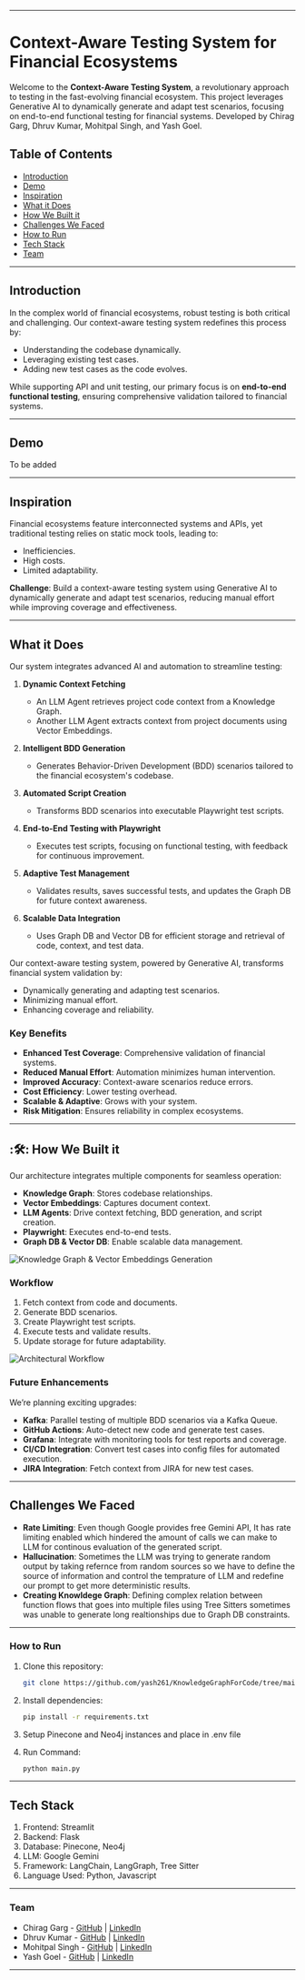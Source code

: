 ﻿
---

# Context-Aware Testing System for Financial Ecosystems

Welcome to the **Context-Aware Testing System**, a revolutionary approach to testing in the fast-evolving financial ecosystem. This project leverages Generative AI to dynamically generate and adapt test scenarios, focusing on end-to-end functional testing for financial systems. Developed by Chirag Garg, Dhruv Kumar, Mohitpal Singh, and Yash Goel.

## Table of Contents
- [Introduction](#introduction)
- [Demo](#Demo)
- [Inspiration](#Inspiration)
- [What it Does](#What-it-Does)
- [How We Built it](#How-We-Built-it)
- [Challenges We Faced](#Challenges-We-Faced)
- [How to Run](#How-to-Run)
- [Tech Stack](#Tech-Stack)
- [Team](#Team)

---

## Introduction
In the complex world of financial ecosystems, robust testing is both critical and challenging. Our context-aware testing system redefines this process by:
- Understanding the codebase dynamically.
- Leveraging existing test cases.
- Adding new test cases as the code evolves.

While supporting API and unit testing, our primary focus is on **end-to-end functional testing**, ensuring comprehensive validation tailored to financial systems.

---

## Demo
To be added

---

## Inspiration
Financial ecosystems feature interconnected systems and APIs, yet traditional testing relies on static mock tools, leading to:
- Inefficiencies.
- High costs.
- Limited adaptability.

**Challenge**: Build a context-aware testing system using Generative AI to dynamically generate and adapt test scenarios, reducing manual effort while improving coverage and effectiveness.

---

## What it Does
Our system integrates advanced AI and automation to streamline testing:

1. **Dynamic Context Fetching**  
   - An LLM Agent retrieves project code context from a Knowledge Graph.
   - Another LLM Agent extracts context from project documents using Vector Embeddings.

2. **Intelligent BDD Generation**  
   - Generates Behavior-Driven Development (BDD) scenarios tailored to the financial ecosystem's codebase.

3. **Automated Script Creation**  
   - Transforms BDD scenarios into executable Playwright test scripts.

4. **End-to-End Testing with Playwright**  
   - Executes test scripts, focusing on functional testing, with feedback for continuous improvement.

5. **Adaptive Test Management**  
   - Validates results, saves successful tests, and updates the Graph DB for future context awareness.

6. **Scalable Data Integration**  
   - Uses Graph DB and Vector DB for efficient storage and retrieval of code, context, and test data.

Our context-aware testing system, powered by Generative AI, transforms financial system validation by:
- Dynamically generating and adapting test scenarios.
- Minimizing manual effort.
- Enhancing coverage and reliability.

### Key Benefits
- **Enhanced Test Coverage**: Comprehensive validation of financial systems.
- **Reduced Manual Effort**: Automation minimizes human intervention.
- **Improved Accuracy**: Context-aware scenarios reduce errors.
- **Cost Efficiency**: Lower testing overhead.
- **Scalable & Adaptive**: Grows with your system.
- **Risk Mitigation**: Ensures reliability in complex ecosystems.

---

## :🛠️: How We Built it
Our architecture integrates multiple components for seamless operation:

- **Knowledge Graph**: Stores codebase relationships.
- **Vector Embeddings**: Captures document context.
- **LLM Agents**: Drive context fetching, BDD generation, and script creation.
- **Playwright**: Executes end-to-end tests.
- **Graph DB & Vector DB**: Enable scalable data management.

![Knowledge Graph & Vector Embeddings Generation](https://github.com/yash261/KnowledgeGraphForCode/blob/main/Images/Knowledge_Graph_and_Embeddings.png)


### Workflow
1. Fetch context from code and documents.
2. Generate BDD scenarios.
3. Create Playwright test scripts.
4. Execute tests and validate results.
5. Update storage for future adaptability.

![Architectural Workflow](https://github.com/yash261/KnowledgeGraphForCode/blob/main/Images/Workflow_Diagram.png)


### Future Enhancements
We’re planning exciting upgrades:
- **Kafka**: Parallel testing of multiple BDD scenarios via a Kafka Queue.
- **GitHub Actions**: Auto-detect new code and generate test cases.
- **Grafana**: Integrate with monitoring tools for test reports and coverage.
- **CI/CD Integration**: Convert test cases into config files for automated execution.
- **JIRA Integration**: Fetch context from JIRA for new test cases.

---

## Challenges We Faced
- **Rate Limiting**: Even though Google provides free Gemini API, It has rate limiting enabled which hindered the amount of calls we can make to LLM for continous evaluation of the generated script.
- **Hallucination**: Sometimes the LLM was trying to generate random output by taking refernce from random sources so we have to define the source of information and control the temprature of LLM and redefine our prompt to get more deterministic results.
- **Creating Knowldege Graph**: Defining complex relation between function flows that goes into multiple files using Tree Sitters sometimes was unable to generate long realtionships due to Graph DB constraints.

---

### How to Run
1. Clone this repository:  
   ```bash
   git clone https://github.com/yash261/KnowledgeGraphForCode/tree/main
   ```
2. Install dependencies:  
   ```bash
   pip install -r requirements.txt
   ```
3. Setup Pinecone and Neo4j instances and place in .env file

4. Run Command:
    ```bash
   python main.py
   ```
   
---

## Tech Stack
1. Frontend: Streamlit
2. Backend: Flask
3. Database: Pinecone, Neo4j
4. LLM: Google Gemini
5. Framework: LangChain, LangGraph, Tree Sitter
6. Language Used: Python, Javascript

---


### Team
- Chirag Garg - [GitHub](https://github.com/cgarg4923) | [LinkedIn](https://www.linkedin.com/in/chirag-garg-9806151a0/)
- Dhruv Kumar - [GitHub](https://github.com/dkumar-22) | [LinkedIn](https://www.linkedin.com/in/dhruv-kumar-a160b61a9/)
- Mohitpal Singh - [GitHub](https://github.com/mohit-0700) | [LinkedIn](https://www.linkedin.com/in/mohitpal-singh-5307751b1/)
- Yash Goel - [GitHub](https://github.com/yash261) | [LinkedIn](https://www.linkedin.com/in/yash-goel-78298a192/)

---

